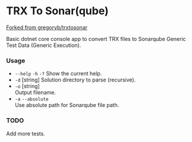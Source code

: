 # TRX To Sonar(qube)

[Forked from gregoryb/trxtosonar](https://github.com/gregoryb/trxtosonar)

Basic dotnet core console app to convert TRX files to Sonarqube Generic Test Data (Generic Execution).

### Usage

- `--help` `-h` `-?`
  Show the current help.
- `-d` [string]
  Solution directory to parse (recursive).
- `-o` [string]  
  Output filename.
- `-a` `--absolute`  
  Use absolute path for Sonarqube file path.

### TODO

Add more tests.
